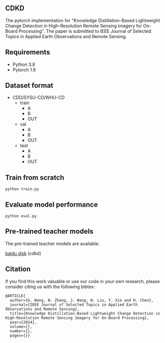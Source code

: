 
## CDKD

The pytorch implementation for "Knowledge Distillation-Based Lightweight Change Detection in High-Resolution Remote Sensing Imagery for On-Board Processing". The paper is submitted to IEEE Journal of Selected Topics in Applied Earth Observations and Remote Sensing. 


## Requirements

- Python 3.8
- Pytorch 1.9


## Dataset format

- CDD/SYSU-CD/WHU-CD
  - train
       - A
       - B
       - OUT
  - val
       - A
       - B
       - OUT
  - test
       - A
       - B
       - OUT

## Train from scratch

    python train.py

## Evaluate model performance

    python eval.py

## Pre-trained teacher models

The pre-trained teacher models are available. 

[baidu disk](https://pan.baidu.com/s/16UmjXf_ffJZN2DZ02iAGzQ?pwd=cdkd) (cdkd)


## Citation

If you find this work valuable or use our code in your own research, please consider citing us with the following bibtex:

```
@ARTICLE{
  author={G. Wang, N. Zhang, J. Wang, W. Liu, Y. Xie and H. Chen},
  journal={IEEE Journal of Selected Topics in Applied Earth Observations and Remote Sensing}, 
  title={Knowledge Distillation-Based Lightweight Change Detection in High-Resolution Remote Sensing Imagery for On-Board Processing}, 
  year={2024},
  volume={},
  number={},
  pages={}}
```


